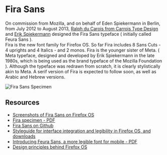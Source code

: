 # Fira Sans 

On commission from Mozilla, and on behalf of Eden Spiekermann in Berlin, from July 2012 to August 2013, [Ralph du Carois from Carrois Type Design](http://www.carrois.com/type.html) and [Erik Spiekermann](http://spiekermann.com/) designed the Fira Sans typeface ( initially called Feura Sans ).    
Fira is the new font family for Firefox OS. So far Fira includes 8 Sans Cuts - 4 uprights and 4 Italics - and 2 monos. Fira is the younger sister of Meta. ( Meta typeface, designed and developed by Erik Spiekermann in the late 1980s, which is being used as the brand typeface of the Mozilla Foundation ). Although the typeface was redrawn from scratch, it is clearly stylistically akin to Meta.
A serif version of Fira is expected to follow soon, as well as Arabic and Hebrew versions.

![Fira Sans Specimen](https://lh3.googleusercontent.com/-3BPlAm5tfMc/UjQ4b4BXovI/AAAAAAAAArs/DhFOoBTeVrs/s800/FiraSans_800x960.png)

## Resources
* [Screenshots of Fira Sans on Firefox OS](http://spiekermann.com/en/fira-for-firefox-os-2/)
* [Fira specimen - PDF](http://spiekermann.com/en/wp-content/uploads/2008/11/fira_probe.pdf) 
* [Fira Sans on Github](https://github.com/buildingfirefoxos/Building-Blocks/tree/gh-pages/fonts/FiraSans)
* [Styleguide for interface integration and legibility in Firefox OS, and downloads](http://www.mozilla.org/en-US/styleguide/products/firefox-os/typeface/) 
* [Introducing Feura Sans, a more legible font for mobile - PDF](https://people.mozilla.org/~cbeasley/mozilla-quarterly-q22013.pdf)
* [Design principles behind Firefox OS](https://blog.mozilla.org/ux/2012/09/mozcamp-warsaw-design-principles-behind-firefox-os-ux/)

